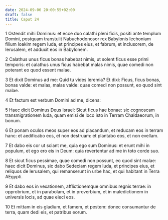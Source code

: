 ```yaml
---
date: 2024-09-06 20:00:55+02:00
draft: false
title: Caput 24
---
```





1 Ostendit mihi Dominus: et ecce duo calathi pleni ficis, positi ante templum Domini, postquam transtulit Nabuchodonosor rex Babylonis Iechoniam filium Ioakim regem Iuda, et principes eius, et fabrum, et inclusorem, de Ierusalem, et adduxit eos in Babylonem.

2 Calathus unus ficus bonas habebat nimis, ut solent ficus esse primi temporis: et calathus unus ficus habebat malas nimis, quae comedi non poterant eo quod essent malae.

3 Et dixit Dominus ad me: Quid tu vides Ieremia? Et dixi: Ficus, ficus bonas, bonas valde: et malas, malas valde: quae comedi non possunt, eo quod sint malae.

4 Et factum est verbum Domini ad me, dicens:

5 Haec dicit Dominus Deus Israel: Sicut ficus hae bonae: sic cognoscam transmigrationem Iuda, quam emisi de loco isto in Terram Chaldaeorum, in bonum.

6 Et ponam oculos meos super eos ad placandum, et reducam eos in terram hanc: et aedificabo eos, et non destruam: et plantabo eos, et non evellam.

7 Et dabo eis cor ut sciant me, quia ego sum Dominus: et erunt mihi in populum, et ego ero eis in Deum: quia revertentur ad me in toto corde suo.

8 Et sicut ficus pessimae, quae comedi non possunt, eo quod sint malae: haec dicit Dominus, sic dabo Sedeciam regem Iuda, et principes eius, et reliquos de Ierusalem, qui remanserunt in urbe hac, et qui habitant in Terra AEgypti.

9 Et dabo eos in vexationem, afflictionemque omnibus regnis terrae: in opprobrium, et in parabolam, et in proverbium, et in maledictionem in universis locis, ad quae eieci eos.

10 Et mittam in eis gladium, et famem, et pestem: donec consumantur de terra, quam dedi eis, et patribus eorum.

